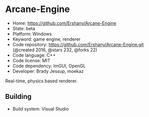 # Arcane-Engine

- Home: https://github.com/Ershany/Arcane-Engine
- State: beta
- Platform: Windows
- Keyword: game engine, renderer
- Code repository: https://github.com/Ershany/Arcane-Engine.git (@created 2016, @stars 232, @forks 22)
- Code language: C++
- Code license: MIT
- Code dependency: ImGUI, OpenGL
- Developer: Brady Jessup, moekaz

Real-time, physics based renderer.

## Building

- Build system: Visual Studio

